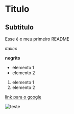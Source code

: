 # Titulo

## Subtitulo

Esse é o meu primeiro README

*italico*

**negrito**

- elemento 1
- elemento 2

1) elemento 1
2) elemento 2

[link para o google](https://www.google.com)

![teste](https://res.cloudinary.com/practicaldev/image/fetch/s--ZqwTtpA6--/c_limit%2Cf_auto%2Cfl_progressive%2Cq_auto%2Cw_880/https://dev-to-uploads.s3.amazonaws.com/uploads/articles/6vq45tzju4l6m3aijeoq.png)
